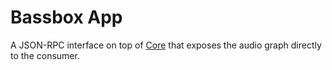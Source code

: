 # Bassbox App
A JSON-RPC interface on top of [Core](../core/README.md) that exposes the audio graph directly to the consumer.
